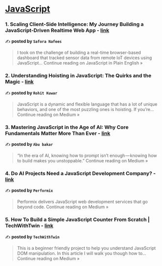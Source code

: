 
<h1><a href=https://medium.com/tag/javascript-development/recommended target="_blank" rel="noopener noreferrer">JavaScript</a></h1>
<h3>1. Scaling Client-Side Intelligence: My Journey Building a JavaScript-Driven Realtime Web App - <a href="https://javascript.plainenglish.io/scaling-client-side-intelligence-my-journey-building-a-javascript-driven-realtime-web-app-7ce2fa2fc21a?source=rss------javascript_development-5" target="_blank" rel="noopener noreferrer">link</a></h3>

✍️ **posted by `Safora Nafees`**

<blockquote>I took on the challenge of building a real-time browser-based dashboard that tracked sensor data from remote IoT devices using JavaScript…
Continue reading on JavaScript in Plain English »</blockquote>

<h3>2. Understanding Hoisting in JavaScript: The Quirks and the Magic - <a href="https://medium.com/@rohitkuwar/understanding-hoisting-in-javascript-the-quirks-and-the-magic-79723039cbd2?source=rss------javascript_development-5" target="_blank" rel="noopener noreferrer">link</a></h3>

✍️ **posted by `Rohit Kuwar`**

<blockquote>JavaScript is a dynamic and flexible language that has a lot of unique behaviors, and one of the most puzzling ones is hoisting. If you’re…
Continue reading on Medium »</blockquote>

<h3>3.  Mastering JavaScript in the Age of AI: Why Core Fundamentals Matter More Than Ever - <a href="https://medium.com/@AbuBakarHasan/mastering-javascript-in-the-age-of-ai-why-core-fundamentals-matter-more-than-ever-2254217a1d10?source=rss------javascript_development-5" target="_blank" rel="noopener noreferrer">link</a></h3>

✍️ **posted by `Abu bakar`**

<blockquote>“In the era of AI, knowing how to prompt isn’t enough — knowing how to build makes you unstoppable.”
Continue reading on Medium »</blockquote>

<h3>4. Do AI Projects Need a JavaScript Development Company? - <a href="https://medium.com/@performixusa/do-ai-projects-need-a-javascript-development-company-fdcabebca2ee?source=rss------javascript_development-5" target="_blank" rel="noopener noreferrer">link</a></h3>

✍️ **posted by `Performix`**

<blockquote>Performix delivers JavaScript web development services that go beyond code.
Continue reading on Medium »</blockquote>

<h3>5. How To Build a Simple JavaScript Counter From Scratch | TechWithTwin - <a href="https://medium.com/@techwithtwin/how-to-build-a-simple-javascript-counter-from-scratch-techwithtwin-e7f861e69966?source=rss------javascript_development-5" target="_blank" rel="noopener noreferrer">link</a></h3>

✍️ **posted by `TechWithTwin`**

<blockquote>This is a beginner friendly project to help you understand JavaScript DOM manipulation. In this article I will walk you though how to…
Continue reading on Medium »</blockquote>

